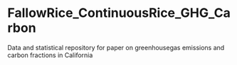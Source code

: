 # FallowRice_ContinuousRice_GHG_Carbon
 Data and statistical repository for paper on greenhousegas emissions and carbon fractions in California
